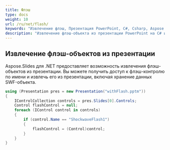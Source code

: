 ```yaml
---
title: Флэш
type: docs
weight: 10
url: /ru/net/flash/
keywords: "Извлечение флэш, Презентация PowerPoint, C#, Csharp, Aspose.Slides для .NET"
description: "Извлечение флэш-объекта из презентации PowerPoint на C# или .NET"
---
```


## **Извлечение флэш-объектов из презентации**
Aspose.Slides для .NET предоставляет возможность извлечения флэш-объектов из презентации. Вы можете получить доступ к флэш-контролю по имени и извлечь его из презентации, включая хранение данных SWF-объекта.

```c#
using (Presentation pres = new Presentation("withFlash.pptm"))
{
    IControlCollection controls = pres.Slides[0].Controls;
    Control flashControl = null;
    foreach (IControl control in controls)
    {
        if (control.Name == "ShockwaveFlash1")
        {
            flashControl = (Control)control;
        }
    }
}
```